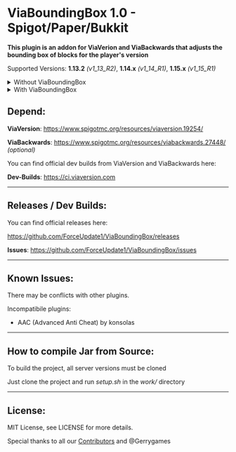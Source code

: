 # ViaBoundingBox 1.0 - Spigot/Paper/Bukkit

**This plugin is an addon for ViaVerion and ViaBackwards that adjusts the bounding box of blocks for the player's version**

Supported Versions:
**1.13.2** _(v1_13_R2)_, **1.14.x** _(v1_14_R1)_, **1.15.x** _(v1_15_R1)_

<details>
  <summary>Without ViaBoundingBox</summary>
  
  <img src="/demo/without.gif?raw=true" width="600px">
  
</details>

<details>
  <summary>With ViaBoundingBox</summary>
  
  <img src="/demo/with.gif?raw=true" width="600px">
  
</details>

Depend:
--------
**ViaVersion**: https://www.spigotmc.org/resources/viaversion.19254/

**ViaBackwards**: https://www.spigotmc.org/resources/viabackwards.27448/ _(optional)_

You can find official dev builds from ViaVersion and ViaBackwards here:

**Dev-Builds**: https://ci.viaversion.com

--------

Releases / Dev Builds:
--------
You can find official releases here:

https://github.com/ForceUpdate1/ViaBoundingBox/releases

**Issues**: https://github.com/ForceUpdate1/ViaBoundingBox/issues

----------

Known Issues:
--------
There may be conflicts with other plugins.

Incompatibile plugins:
- AAC (Advanced Anti Cheat) by konsolas

----------

How to compile Jar from Source:
--------
To build the project, all server versions must be cloned

Just clone the project and run _setup.sh_ in the _work/_ directory

----------

License:
--------

MIT License, see LICENSE for more details.


Special thanks to all our [Contributors](https://github.com/ForceUpdate1/ViaBoundingBox/graphs/contributors) and @Gerrygames